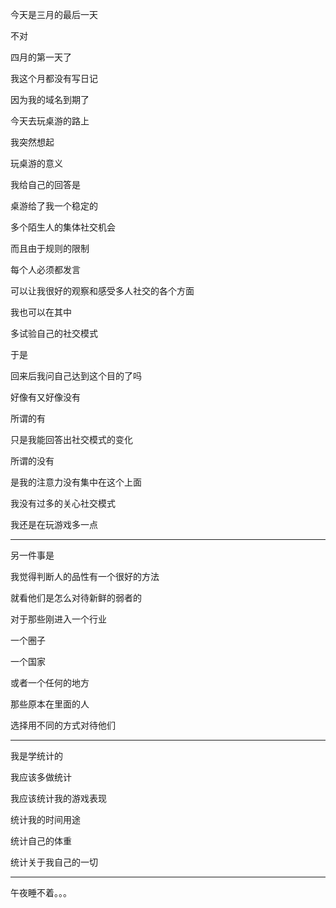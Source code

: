 今天是三月的最后一天

不对

四月的第一天了

我这个月都没有写日记

因为我的域名到期了

今天去玩桌游的路上

我突然想起

玩桌游的意义

我给自己的回答是

桌游给了我一个稳定的

多个陌生人的集体社交机会

而且由于规则的限制

每个人必须都发言

可以让我很好的观察和感受多人社交的各个方面

我也可以在其中

多试验自己的社交模式

于是

回来后我问自己达到这个目的了吗

好像有又好像没有

所谓的有

只是我能回答出社交模式的变化

所谓的没有

是我的注意力没有集中在这个上面

我没有过多的关心社交模式

我还是在玩游戏多一点

-------

另一件事是

我觉得判断人的品性有一个很好的方法

就看他们是怎么对待新鲜的弱者的

对于那些刚进入一个行业

一个圈子

一个国家

或者一个任何的地方

那些原本在里面的人

选择用不同的方式对待他们

------

我是学统计的

我应该多做统计

我应该统计我的游戏表现

统计我的时间用途

统计自己的体重

统计关于我自己的一切

---

午夜睡不着。。。

